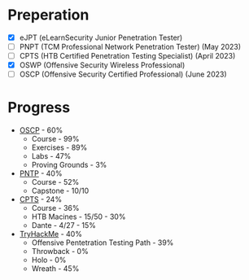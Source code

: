 # Preperation

* [X] eJPT (eLearnSecurity Junior Penetration Tester)
* [ ] PNPT (TCM Professional Network Penetration Tester) (May 2023)
* [ ] CPTS (HTB Certified Penetration Testing Specialist) (April 2023)
* [X] OSWP (Offensive Security Wireless Professional) 
* [ ] OSCP (Offensive Security Certified Professional) (June 2023)

# Progress
* [OSCP](/preperation/OffSec.md) - 60%
  * Course - 99%
  * Exercises - 89%
  * Labs - 47%
  * Proving Grounds - 3%
* [PNTP](/preperation/TCM.md) - 40%
  * Course - 52%
  * Capstone - 10/10
* [CPTS](/preperation/HTB.md) - 24%
  * Course - 36%
  * HTB Macines - 15/50 - 30%
  * Dante - 4/27 - 15%
* [TryHackMe](/preperation/THM.md) - 40%
  * Offensive Pentetration Testing Path - 39%
  * Throwback - 0%
  * Holo - 0%
  * Wreath - 45%





